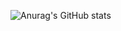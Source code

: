 ![Anurag's GitHub stats](https://github-readme-stats.vercel.app/api?username=anorprogrammer&show_icons=true&theme=react )
